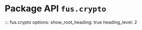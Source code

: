 # Package API `fus.crypto`

::: fus.crypto
    options:
      show_root_heading: true
      heading_level: 2
